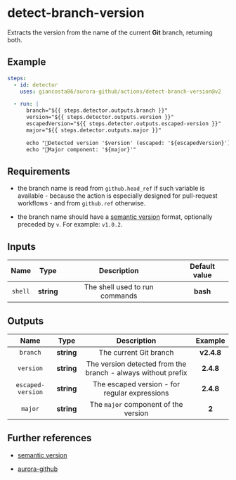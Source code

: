 # detect-branch-version

Extracts the version from the name of the current **Git** branch, returning both.

## Example

```yaml
steps:
  - id: detector
    uses: giancosta86/aurora-github/actions/detect-branch-version@v2

  - run: |
      branch="${{ steps.detector.outputs.branch }}"
      version="${{ steps.detector.outputs.version }}"
      escapedVersion="${{ steps.detector.outputs.escaped-version }}"
      major="${{ steps.detector.outputs.major }}"

      echo "🔎Detected version '$version' (escaped: '${escapedVersion}') from branch '$branch'"
      echo "🔎Major component: '${major}'"
```

## Requirements

- the branch name is read from `github.head_ref` if such variable is available - because the action is especially designed for pull-request workflows - and from `github.ref` otherwise.

- the branch name should have a [semantic version](https://semver.org/) format, optionally preceded by `v`. For example: `v1.0.2`.

## Inputs

|  Name   |    Type    |          Description           | Default value |
| :-----: | :--------: | :----------------------------: | :-----------: |
| `shell` | **string** | The shell used to run commands |   **bash**    |

## Outputs

|       Name        |    Type    |                         Description                          |   Example   |
| :---------------: | :--------: | :----------------------------------------------------------: | :---------: |
|     `branch`      | **string** |                    The current Git branch                    | **v2.4.8**  |
|     `version`     | **string** | The version detected from the branch - always without prefix |  **2.4.8**  |
| `escaped-version` | **string** |        The escaped version - for regular expressions         | **2\.4\.8** |
|      `major`      | **string** |             The `major` component of the version             |    **2**    |

## Further references

- [semantic version](https://semver.org/)

- [aurora-github](../../README.md)
